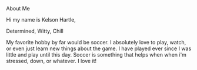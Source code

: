 About Me

Hi my name is Kelson Hartle,

Determined, Witty, Chill

My favorite hobby by far would be soccer. I absolutely love to play, watch, or even just learn new things about the game. I have played ever since I was little and play until this day. Soccer is something that helps when when i'm stressed, down, or whatever. I love it!
